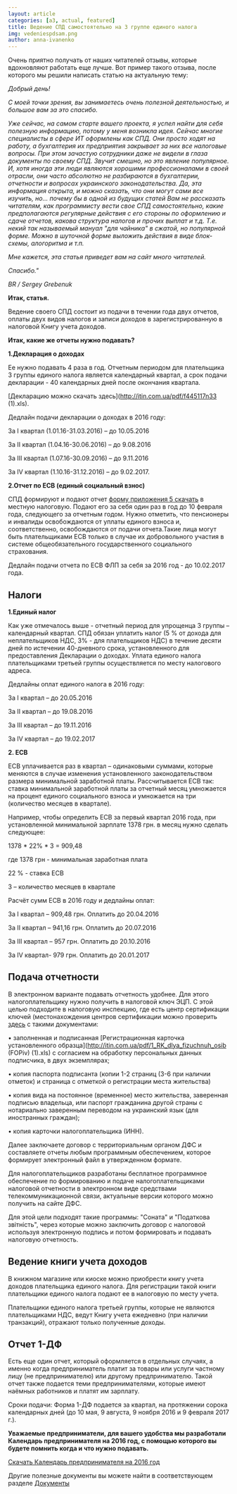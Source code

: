 ```yaml
---
layout: article
categories: [a3, actual, featured]
title: Ведение СПД самостоятельно на 3 группе единого налога
img: vedeniespdsam.png
author: anna-ivanenko 
--- 
```

Очень приятно получать от наших читателей отзывы, которые вдохновляют работать еще лучше. Вот пример такого отзыва, после которого мы решили написать статью на актуальную тему:

*Добрый день!*

*С моей точки зрения, вы занимаетесь очень полезной деятельностью, и большое вам за это спасибо.*

*Уже сейчас, на самом старте вашего проекта, я успел найти для себя полезную информацию, потому у меня возникла идея. Сейчас многие специалисты в сфере ИТ оформлены как СПД. Они просто ходят на работу, а бухгалтерия их предприятия закрывает за них все налоговые вопросы. При этом зачастую сотрудники даже не видели в глаза документы по своему СПД. Звучит смешно, но это явление популярное. И, хотя иногда эти люди являются хорошими профессионалами в своей отрасли, они часто абсолютно не разбираются в бухгалтерии, отчетности и вопросах украинского законодательства. Да, эта информация открыта, и можно сказать, что они могут сами все изучить, но... почему бы в одной из будущих статей Вам не рассказать читателям, как программисту вести свое СПД самостоятельно, какие предполагаются регулярные действия с его стороны по оформлению и сдаче отчетов, какова структура налогов и прочих выплат и т.д. Т.е. некий так называемый мануал "для чайника" в сжатой, но популярной форме. Можно в шуточной форме выложить действия в виде блок-схемы, алогоритма и т.п.*

*Мне кажется, эта статья приведет вам на сайт много читателей.*

*Спасибо."*

*BR / Sergey Grebenuk*

**Итак, статья.**

Ведение своего СПД состоит из подачи в течении года двух отчетов, оплаты двух видов налогов и записи доходов в 
зарегистрированную в налоговой Книгу учета доходов.

**Итак, какие же отчеты нужно подавать?**

**1.Декларация о доходах**

Ее нужно подавать 4 раза в год. Отчетным периодом для плательщика 3 группы единого налога является календарный квартал, 
а срок подачи декларации - 40 календарных дней после окончания квартала.

[Декларацию можно скачать здесь](http://itin.com.ua/pdf/f445117n33 (1).xls).

Дедлайн подачи декларации о доходах в 2016 году:

За І квартал (1.01.16-31.03.2016) – до 10.05.2016

За ІІ квартал (1.04.16-30.06.2016) – до 9.08.2016

За ІІІ квартал (1.07.16-30.09.2016) – до 9.11.2016

За ІV квартал (1.10.16-31.12.2016) – до 9.02.2017.


**2.Отчет по ЕСВ (единый социальный взнос)**

СПД формируют и подают  отчет [форму приложения 5 скачать](http://itin.com.ua/pdf/f442135n497.doc) в местную налоговую. Подают его за себя один раз в год до 10
февраля года, следующего за отчетным годом. Нужно отметить, что пенсионеры и инвалиды освобождаются от уплаты единого взноса и, соответственно, освобождаются от подачи отчета.Такие лица могут быть плательщиками ЕСВ только в случае их добровольного участия в системе общеобязательного государственного социального страхования. 

Дедлайн подачи отчета по ЕСВ ФЛП за себя за 2016 год  - до 10.02.2017 года.

## Налоги

**1.Единый налог**

Как уже отмечалось выше - отчетный период для упрощенца 3 группы – календарный квартал. СПД обязан уплатить налог (5 % от дохода для неплательщиков НДС, 3% - для плательщиков НДС) в 
течение десяти дней по истечении 40-дневного срока, установленного для предоставления Декларации о доходах. Уплата единого 
налога плательщиками третьей группы осуществляется по месту налогового адреса.

Дедлайны оплат единого налога в 2016 году:

За І квартал – до 20.05.2016

За ІІ квартал – до 19.08.2016

За ІІІ квартал – до 19.11.2016

За ІV квартал – до 19.02.2017


**2. ЕСВ**

ЕСВ уплачивается раз в квартал – одинаковыми суммами, которые меняются в случае изменения установленного законодательством 
размера минимальной заработной платы. Рассчитывается ЕСВ так: ставка минимальной заработной платы за отчетный месяц умножается
на процент единого социального взноса и умножается на три (количество месяцев в квартале). 

Например, чтобы определить ЕСВ за первый квартал 2016 года, при установленной минимальной зарплате 1378 грн. в месяц нужно сделать следующее:

1378 * 22% * 3 = 909,48

где 1378 грн - минимальная заработная плата

22 % - ставка ЕСВ

3 – количество месяцев в квартале

Расчёт сумм ЕСВ в 2016 году и дедлайны оплат:

За І квартал – 909,48 грн. Оплатить до 20.04.2016

За ІІ квартал – 941,16 грн. Оплатить до 20.07.2016

За ІІІ квартал – 957 грн. Оплатить до 20.10.2016

За ІV квартал- 979 грн. Оплатить до 20.01.2017


## Подача отчетности

В электронном варианте подавать отчетность удобнее. Для этого налогоплательщику нужно получить в налоговой ключ ЭЦП. 
С этой целью подходите в налоговую инспекцию, где есть центр сертификации ключей (местонахождения центров сертификации можно проверить [здесь](http://acskidd.gov.ua/contacts) с такими документами:

• заполненная и подписанная [Регистрационная карточка установленного образца](http://itin.com.ua/pdf/1_RK_dlya_fizuchnuh_osib (FOPiv) (1).xls) с согласием на обработку персональных данных подписчика, в двух экземплярах;

• копия паспорта подписанта (копии 1-2 страниц (3-6 при наличии отметок) и страница с отметкой о регистрации места 
жительства)

• копия вида на постоянное (временное) место жительства, заверенная подписью владельца, или паспорт гражданина другой 
страны с нотариально заверенным переводом на украинский язык (для иностранных граждан);

• копия карточки налогоплательщика (ИНН).

Далее заключаете договор с территориальным органом ДФС и составляете отчеты любым программным обеспечением, которое 
формирует электронный файл в утвержденном формате.

Для налогоплательщиков разработаны бесплатное программное обеспечение по формированию и подаче налогоплательщиками 
налоговой отчетности в электронном виде средствами 
телекоммуникационной связи, актуальные версии которого можно получить на сайте ДФС.

Для этой цели подходят такие программы: "Соната" и "Податкова звітність", через которые можно заключить договор с налоговой используя 
электронную подпись и потом формировать и подавать налоговую отчетность.

## Ведение книги учета доходов
В книжном магазине или киоске можно приобрести книгу учета доходов плательщика единого налога. Для регистрации
такой книги плательщики единого налога подают ее в налоговую по месту учета.

Плательщики единого налога третьей группы, которые не являются плательщиками НДС, ведут Книгу учета  ежедневно 
(при наличии транзакций), отражают только полученные доходы. 

## Отчет 1-ДФ

Есть еще один отчет, который оформляется в отдельных случаях, а именно когда предприниматель платит за товары или услуги частному лицу (не предпринимателю) или другому предпринимателю. Такой отчет также подается теми предпринимателями, которые имеют наёмных работников и платят им зарплату.

Сроки подачи: Форма 1-ДФ подается за квартал, на протяжении сорока календарных дней (до 10 мая, 9 августа, 9 ноября 2016 и 9 февраля 2017 г.). 

**Уважаемые предприниматели, для вашего удобства мы разработали Календарь предпринимателя на 2016 год, с помощью которого вы будете помнить когда и что нужно подавать.**

[Скачать Календарь предпринимателя на 2016 год](/images/Kalendar.pdf)

Другие полезные документы вы можете найти в соответствующем разделе [Документы](http://itin.com.ua/content/documents.html)
